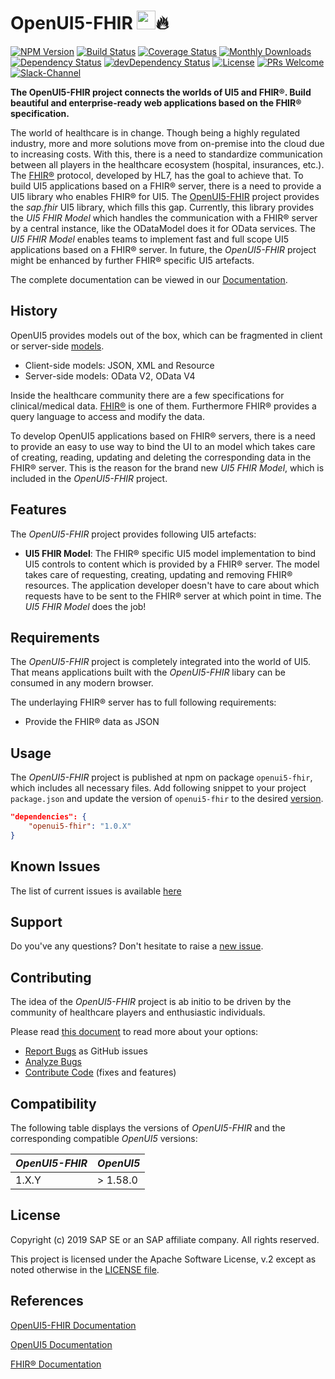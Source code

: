 # OpenUI5-FHIR <a href="https://openui5.org/"><img height="30px" src="https://openui5.hana.ondemand.com/resources/sap/ui/documentation/sdk/images/logo_ui5.png"></a>🔥 
[![NPM Version](https://badge.fury.io/js/openui5-fhir.svg)](www.npmjs.com/package/openui5-fhir)
[![Build Status](https://img.shields.io/travis/SAP/openui5-fhir.svg)](https://travis-ci.org/SAP/openui5-fhir)
[![Coverage Status](https://img.shields.io/coveralls/github/SAP/openui5-fhir.svg)](https://coveralls.io/github/SAP/openui5-fhir?branch=master)
[![Monthly Downloads](https://img.shields.io/npm/dm/openui5-fhir.svg)](https://coveralls.io/github/SAP/openui5-fhir?branch=master)
[![Dependency Status](https://img.shields.io/david/SAP/openui5-fhir.svg)](https://david-dm.org/SAP/openui5-fhir/master)
[![devDependency Status](https://img.shields.io/david/dev/SAP/openui5-fhir.svg)](https://david-dm.org/SAP/openui5-fhir?type=dev)
[![License](https://img.shields.io/npm/l/openui5-fhir.svg?color=blue)](LICENSE.txt)
[![PRs Welcome](https://img.shields.io/badge/PRs-welcome-brightgreen.svg)](CONTRIBUTING.md)
[![Slack-Channel](https://img.shields.io/badge/slack-openui5--fhir-blue.svg?logo=slack)](https://openui5.slack.com/messages/openui5-fhir)

**The OpenUI5-FHIR project connects the worlds of UI5 and FHIR®. Build beautiful and enterprise-ready web applications based on the FHIR® specification.**

The world of healthcare is in change. Though being a highly regulated industry, more and more solutions move from on-premise into the cloud due to increasing costs. With this, there is a need to standardize communication between all players in the healthcare ecosystem (hospital, insurances, etc.). The [FHIR®](https://www.hl7.org/fhir/index.html) protocol, developed by HL7, has the goal to achieve that. To build UI5 applications based on a FHIR® server, there is a need to provide a UI5 library who enables FHIR® for UI5. The [OpenUI5-FHIR](https://github.com/SAP/openui5-fhir) project provides the *sap.fhir* UI5 library, which fills this gap. Currently, this library provides the *UI5 FHIR Model* which handles the communication with a FHIR® server by a central instance, like the ODataModel does it for OData services. The *UI5 FHIR Model* enables teams to implement fast and full scope UI5 applications based on a FHIR® server. In future, the *OpenUI5-FHIR* project might be enhanced by further FHIR® specific UI5 artefacts.

The complete documentation can be viewed in our [Documentation](https://sap.github.io/openui5-fhir/).

## History

OpenUI5 provides models out of the box, which can be fragmented in client or server-side [models](https://openui5.hana.ondemand.com/#/topic/e1b625940c104b558e52f47afe5ddb4f).
- Client-side models: JSON, XML and Resource
- Server-side models: OData V2, OData V4

Inside the healthcare community there are a few specifications for clinical/medical data. [FHIR®](https://www.hl7.org/fhir/) is one of them. Furthermore FHIR® provides a query language to access and modify the data.

To develop OpenUI5 applications based on FHIR® servers, there is a need to provide an easy to use way to bind the UI to an model which takes care of creating, reading, updating and deleting the corresponding data in the FHIR® server. This is the reason for the brand new *UI5 FHIR Model*, which is included in the *OpenUI5-FHIR* project.

## Features

The *OpenUI5-FHIR* project provides following UI5 artefacts:
- **UI5 FHIR Model**: The FHIR® specific UI5 model implementation to bind UI5 controls to content which is provided by a FHIR® server. The model takes care of requesting, creating, updating and removing FHIR® resources. The application developer doesn't have to care about which requests have to be sent to the FHIR® server at which point in time. The *UI5 FHIR Model* does the job!

## Requirements

The *OpenUI5-FHIR* project is completely integrated into the world of UI5. That means applications built with the *OpenUI5-FHIR* libary can be consumed in any modern browser.

The underlaying FHIR® server has to full following requirements:
- Provide the FHIR® data as JSON

## Usage

The *OpenUI5-FHIR* project is published at npm on package `openui5-fhir`, which includes all necessary files. Add following snippet to your project `package.json` and update the version of `openui5-fhir` to the desired [version](https://github.com/SAP/openui5-fhir/releases).
```json
"dependencies": {
	"openui5-fhir": "1.0.X"
}
```

## Known Issues

The list of current issues is available [here](https://github.com/SAP/openui5-fhir/issues)

## Support

Do you've any questions? Don't hesitate to raise a [new issue](https://github.com/SAP/openui5-fhir/issues/new/choose).

## Contributing

The idea of the *OpenUI5-FHIR* project is ab initio to be driven by the community of healthcare players and enthusiastic individuals.

Please read [this document](CONTRIBUTING.md) to read more about your options:

- [Report Bugs](CONTRIBUTING.md#report-an-issue) as GitHub issues
- [Analyze Bugs](CONTRIBUTING.md#analyze-issues)
- [Contribute Code](CONTRIBUTING.md#contribute-code) (fixes and features)

## Compatibility
The following table displays the versions of *OpenUI5-FHIR* and the corresponding compatible *OpenUI5* versions:

| *OpenUI5-FHIR*	| *OpenUI5*	|
| -----------------	| ---------	|
| 1.X.Y				| > 1.58.0	|

## License

Copyright (c) 2019 SAP SE or an SAP affiliate company. All rights reserved.

This project is licensed under the Apache Software License, v.2 except as noted otherwise in the [LICENSE file](LICENSE.txt).

## References

[OpenUI5-FHIR Documentation](https://sap.github.io/openui5-fhir/)

[OpenUI5 Documentation](https://openui5.hana.ondemand.com/)

[FHIR® Documentation](https://www.hl7.org/fhir/index.html)